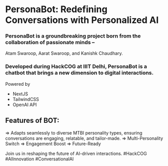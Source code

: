 # **PersonaBot: Redefining Conversations with Personalized AI**

### PersonaBot is a groundbreaking project born from the collaboration of passionate minds – 
Atam Swaroop, Aarat Swaroop, and Kanishk Chaudhary. 
### Developed during HackCOG at IIIT Delhi, PersonaBot is a chatbot that brings a new dimension to digital interactions. 

Powered by 
+ NextJS
+ TailwindCSS
+ OpenAI API

## Features of BOT:
=> Adapts seamlessly to diverse MTBI personality types, ensuring conversations are engaging, relatable, and tailor-made.
=> Multi-Personality Switch
=> Engagement Boost
=> Future-Ready

Join us in reshaping the future of AI-driven interactions. #HackCOG #AIInnovation #ConversationalAI
